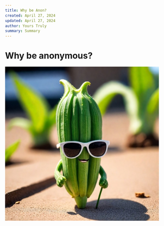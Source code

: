 ```yaml
---
title: Why be Anon?
created: April 27, 2024
updated: April 27, 2024
author: Yours Truly
summary: Summary
---
```


# Why be anonymous?

<div><img src="cool-okra.jpeg" align="center"></div>



